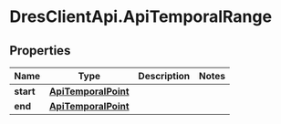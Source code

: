 # DresClientApi.ApiTemporalRange

## Properties

Name | Type | Description | Notes
------------ | ------------- | ------------- | -------------
**start** | [**ApiTemporalPoint**](ApiTemporalPoint.md) |  | 
**end** | [**ApiTemporalPoint**](ApiTemporalPoint.md) |  | 


